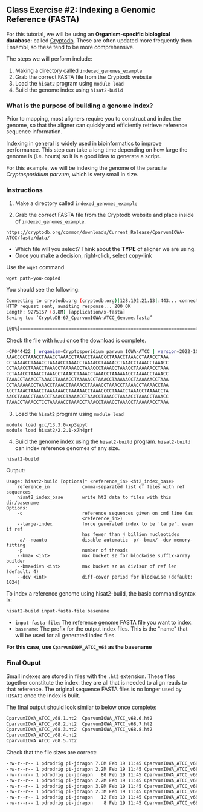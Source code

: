 
## Class Exercise #2: Indexing a Genomic Reference (FASTA)

For this tutorial, we will be using an **Organism-specific biological database:** called [Cryptodb](https://cryptodb.org/cryptodb/app). These are often updated more frequently then Ensembl, so these tend to be more comprehensive. 

The steps we will perform include: 

1. Making a directory called `indexed_genomes_example`
2. Grab the correct FASTA file from the Cryptodb website 
3. Load the `hisat2` program using `module load` 
4. Build the genome index using `hisat2-build`

### What is the purpose of building a genome index?

Prior to mapping, most aligners require you to construct and index the genome, so that the aligner can quickly and efficiently retrieve reference sequence information. 

Indexing in general is widely used in bioinformatics to improve performance. This step can take a long time depending on how large the genome is (i.e. hours) so it is a good idea to generate a script. 

For this example, we will be indexing the genome of the parasite *Cryptosporidium parvum*, which is very small in size. 

### Instructions

1.  Make a directory called `indexed_genomes_example`

2. Grab the correct FASTA file from the Cryptodb website and place inside of `indexed_genomes_example`.  

```
https://cryptodb.org/common/downloads/Current_Release/CparvumIOWA-ATCC/fasta/data/
```

+ Which file will you select? Think about the **TYPE** of aligner we are using. 
+ Once you make a decision, right-click, select copy-link 

Use the `wget` command 

```
wget path-you-copied
```

You should see the following: 

```bash
Connecting to cryptodb.org (cryptodb.org)|128.192.21.13|:443... connected.
HTTP request sent, awaiting response... 200 OK
Length: 9275167 (8.8M) [application/x-fasta]
Saving to: ‘CryptoDB-67_CparvumIOWA-ATCC_Genome.fasta’

100%[=================================================================>] 9,275,167   5.93MB/s   in 1.5s   
```

Check the file with `head` once the download is complete. 

```bash
>CP044422 | organism=Cryptosporidium_parvum_IOWA-ATCC | version=2022-10-21 | length=920510 | SO=chromosome
AAACCCCTAAACCTAAACCTAAACCTAAACCTAAACCCTAAACCTAAACCTAAACCTAAA
CCTAAAACCTAAACCTAAAACCTAAACCTAAAACCTAAAACCTAAACCTAAACCTAAACC
CCTAAACCTAAACCTAAACCTAAAAACCTAAACCCTAAACCTAAACCTAAAAAACCTAAA
CCTAAACCTAAACCTAAACCTAAACCTAAACCTAAACCTAAAAAACCTAAAACCTAAACC
TAAACCTAAACCTAAACCTAAAACCTAAAAACCTAAACCTAAAAACCTAAAAAACCTAAA
CCTAAAAAACCTAAACCTAAACCTAAAACCTAAAACCTAAACCTAAAACCTAAAACCTAA
ACCTAAACTAAACCTAAAAAACCTAAAAACCTAAACCCCTAAACCTAAACCTAAAACCTA
AACCTAAACCTAAACCTAAACCTAAAACCTAAACCTAAACCTAAAACCTAAACCTAAACC
TAAACCTAAACCTCCTAAAAACCTAAACCTAAACCTAAACCTAAACCTAAAAAACCTAAA
```

3. Load the `hisat2` program using `module load` 


```
module load gcc/13.3.0-xp3epyt 
module load hisat2/2.2.1-x7h4grf 
```


4. Build the genome index using the `hisat2-build` program. `hisat2-build` can index reference genomes of any size. 

```
hisat2-build
```

Output: 

```
Usage: hisat2-build [options]* <reference_in> <ht2_index_base>
    reference_in            comma-separated list of files with ref sequences
    hisat2_index_base       write ht2 data to files with this dir/basename
Options:
    -c                      reference sequences given on cmd line (as
                            <reference_in>)
    --large-index           force generated index to be 'large', even if ref
                            has fewer than 4 billion nucleotides
    -a/--noauto             disable automatic -p/--bmax/--dcv memory-fitting
    -p                      number of threads
    --bmax <int>            max bucket sz for blockwise suffix-array builder
    --bmaxdivn <int>        max bucket sz as divisor of ref len (default: 4)
    --dcv <int>             diff-cover period for blockwise (default: 1024)
```

To index a reference genome using hisat2-build, the basic command syntax is:

```bash
hisat2-build input-fasta-file basename

```

+ `input-fasta-file`: The reference genome FASTA file you want to index.
+ `basename`: The prefix for the output index files. This is the "name" that will be used for all generated index files.

**For this case, use `CparvumIOWA_ATCC_v68` as the basename**

### Final Ouput

Small indexes are stored in files with the `.ht2` extension. These files together constitute the index: they are all that is needed to align reads to that reference. The original sequence FASTA files is no longer used by `HISAT2` once the index is built.

The final output should look similar to below once complete: 

```bash
CparvumIOWA_ATCC_v68.1.ht2  CparvumIOWA_ATCC_v68.6.ht2
CparvumIOWA_ATCC_v68.2.ht2  CparvumIOWA_ATCC_v68.7.ht2
CparvumIOWA_ATCC_v68.3.ht2  CparvumIOWA_ATCC_v68.8.ht2
CparvumIOWA_ATCC_v68.4.ht2  
CparvumIOWA_ATCC_v68.5.ht2
```

Check that the file sizes are correct:

```bash
-rw-r--r-- 1 pdrodrig pi-jdragon 7.0M Feb 19 11:45 CparvumIOWA_ATCC_v68.1.ht2
-rw-r--r-- 1 pdrodrig pi-jdragon 2.2M Feb 19 11:45 CparvumIOWA_ATCC_v68.2.ht2
-rw-r--r-- 1 pdrodrig pi-jdragon   80 Feb 19 11:45 CparvumIOWA_ATCC_v68.3.ht2
-rw-r--r-- 1 pdrodrig pi-jdragon 2.2M Feb 19 11:45 CparvumIOWA_ATCC_v68.4.ht2
-rw-r--r-- 1 pdrodrig pi-jdragon 3.9M Feb 19 11:45 CparvumIOWA_ATCC_v68.5.ht2
-rw-r--r-- 1 pdrodrig pi-jdragon 2.3M Feb 19 11:45 CparvumIOWA_ATCC_v68.6.ht2
-rw-r--r-- 1 pdrodrig pi-jdragon   12 Feb 19 11:45 CparvumIOWA_ATCC_v68.7.ht2
-rw-r--r-- 1 pdrodrig pi-jdragon    8 Feb 19 11:45 CparvumIOWA_ATCC_v68.8.ht2
```


